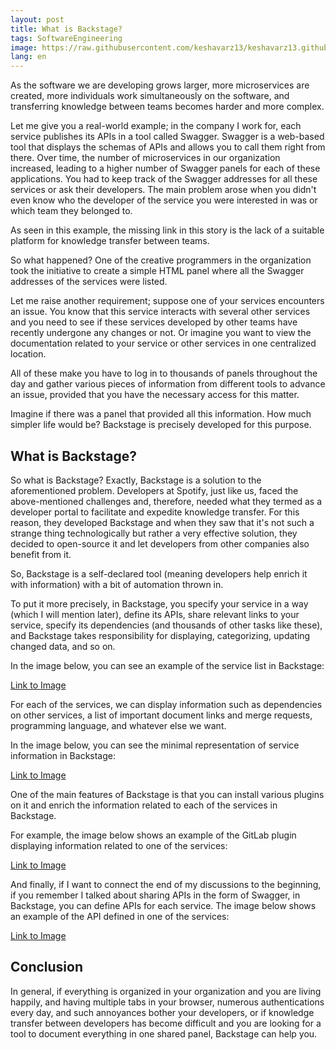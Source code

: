 ```yaml
---
layout: post
title: What is Backstage? 
tags: SoftwareEngineering
image: https://raw.githubusercontent.com/keshavarz13/keshavarz13.github.io/main/images/backstage.jpg
lang: en
---
```


As the software we are developing grows larger, more microservices are created, more individuals work simultaneously on the software, and transferring knowledge between teams becomes harder and more complex.

Let me give you a real-world example; in the company I work for, each service publishes its APIs in a tool called Swagger. Swagger is a web-based tool that displays the schemas of APIs and allows you to call them right from there. Over time, the number of microservices in our organization increased, leading to a higher number of Swagger panels for each of these applications. You had to keep track of the Swagger addresses for all these services or ask their developers. The main problem arose when you didn't even know who the developer of the service you were interested in was or which team they belonged to.

As seen in this example, the missing link in this story is the lack of a suitable platform for knowledge transfer between teams.

So what happened? One of the creative programmers in the organization took the initiative to create a simple HTML panel where all the Swagger addresses of the services were listed.

Let me raise another requirement; suppose one of your services encounters an issue. You know that this service interacts with several other services and you need to see if these services developed by other teams have recently undergone any changes or not. Or imagine you want to view the documentation related to your service or other services in one centralized location.

All of these make you have to log in to thousands of panels throughout the day and gather various pieces of information from different tools to advance an issue, provided that you have the necessary access for this matter.

Imagine if there was a panel that provided all this information. How much simpler life would be? Backstage is precisely developed for this purpose.

## What is Backstage?
So what is Backstage? Exactly, Backstage is a solution to the aforementioned problem. Developers at Spotify, just like us, faced the above-mentioned challenges and, therefore, needed what they termed as a developer portal to facilitate and expedite knowledge transfer. For this reason, they developed Backstage and when they saw that it's not such a strange thing technologically but rather a very effective solution, they decided to open-source it and let developers from other companies also benefit from it.

So, Backstage is a self-declared tool (meaning developers help enrich it with information) with a bit of automation thrown in.

To put it more precisely, in Backstage, you specify your service in a way (which I will mention later), define its APIs, share relevant links to your service, specify its dependencies (and thousands of other tasks like these), and Backstage takes responsibility for displaying, categorizing, updating changed data, and so on.

In the image below, you can see an example of the service list in Backstage:
 
[Link to Image](https://raw.githubusercontent.com/keshavarz13/keshavarz13.github.io/main/images/backstage/components.png)

For each of the services, we can display information such as dependencies on other services, a list of important document links and merge requests, programming language, and whatever else we want.

In the image below, you can see the minimal representation of service information in Backstage:

[Link to Image](https://raw.githubusercontent.com/keshavarz13/keshavarz13.github.io/main/images/backstage/component.webp)

One of the main features of Backstage is that you can install various plugins on it and enrich the information related to each of the services in Backstage.

For example, the image below shows an example of the GitLab plugin displaying information related to one of the services: 


[Link to Image](https://raw.githubusercontent.com/keshavarz13/keshavarz13.github.io/main/images/backstage/gitlab.webp)

And finally, if I want to connect the end of my discussions to the beginning, if you remember I talked about sharing APIs in the form of Swagger, in Backstage, you can define APIs for each service. The image below shows an example of the API defined in one of the services: 

[Link to Image](https://raw.githubusercontent.com/keshavarz13/keshavarz13.github.io/main/images/backstage/api.webp)

## Conclusion
In general, if everything is organized in your organization and you are living happily, and having multiple tabs in your browser, numerous authentications every day, and such annoyances bother your developers, or if knowledge transfer between developers has become difficult and you are looking for a tool to document everything in one shared panel, Backstage can help you.
